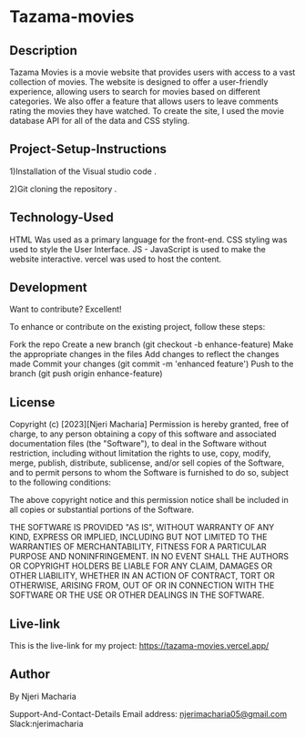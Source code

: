# Tazama-movies
## Description
Tazama Movies is a movie website that provides users with access to a vast collection of movies. The website is designed to offer a user-friendly experience, allowing users to search for movies based on different categories. We also offer a feature that allows users to leave comments rating the movies they have watched.
To create the site, I used the movie database API for all of the data and CSS styling.
## Project-Setup-Instructions
1)Installation of the Visual studio code .

2)Git cloning the repository .

## Technology-Used
HTML Was used as a primary language for the front-end. CSS styling was used to style the User Interface. JS - JavaScript is used to make the website interactive. vercel was used to host the content.
## Development
Want to contribute? Excellent!

To enhance or contribute on the existing project, follow these steps:

Fork the repo Create a new branch (git checkout -b enhance-feature) Make the appropriate changes in the files Add changes to reflect the changes made Commit your changes (git commit -m 'enhanced feature') Push to the branch (git push origin enhance-feature)

## License
Copyright (c) [2023][Njeri Macharia] Permission is hereby granted, free of charge, to any person obtaining a copy of this software and associated documentation files (the "Software"), to deal in the Software without restriction, including without limitation the rights to use, copy, modify, merge, publish, distribute, sublicense, and/or sell copies of the Software, and to permit persons to whom the Software is furnished to do so, subject to the following conditions:

The above copyright notice and this permission notice shall be included in all copies or substantial portions of the Software.

THE SOFTWARE IS PROVIDED "AS IS", WITHOUT WARRANTY OF ANY KIND, EXPRESS OR IMPLIED, INCLUDING BUT NOT LIMITED TO THE WARRANTIES OF MERCHANTABILITY, FITNESS FOR A PARTICULAR PURPOSE AND NONINFRINGEMENT. IN NO EVENT SHALL THE AUTHORS OR COPYRIGHT HOLDERS BE LIABLE FOR ANY CLAIM, DAMAGES OR OTHER LIABILITY, WHETHER IN AN ACTION OF CONTRACT, TORT OR OTHERWISE, ARISING FROM, OUT OF OR IN CONNECTION WITH THE SOFTWARE OR THE USE OR OTHER DEALINGS IN THE SOFTWARE.
## Live-link
This is the live-link for my project: https://tazama-movies.vercel.app/
## Author
By Njeri Macharia

Support-And-Contact-Details
Email address: njerimacharia05@gmail.com Slack:njerimacharia